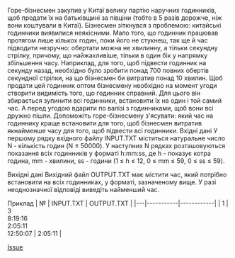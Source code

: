 Горе-бізнесмен закупив у Китаї велику партію наручних годинників, щоб продати їх на батьківщині за півціни (тобто в 5 разів дорожче, ніж вони коштували в Китаї). Бізнесмен зіткнувся з проблемою: китайські годинники виявилися неякісними. Мало того, що годинник працював протягом лише кількох годин, поки його не стукнеш, так ще й час підводити незручно: обертати можна не хвилинну, а тільки секундну стрілку, причому, що найжахливіше, тільки в один бік у напрямку збільшення часу. Наприклад, для того, щоб підвести годинник на секунду назад, необхідно було зробити понад 700 повних обертів секундної стрілки, на що бізнесмен би витратив понад 10 хвилин. 
Щоб продати цей годинник оптом бізнесмену необхідно на момент угоди створити видимість того, що годинник справний. Для цього він збирається зупинити всі годинники, встановити їх на один і той самий час. А перед угодою вдарити по валізі з годинниками, щоб вони всі дружно пішли. Допоможіть горе-бізнесмену з'ясувати: який час на годиннику краще встановити для того, щоб бізнесмен витратив якнайменше часу для того, щоб підвести всі годинники.
Вхідні дані 
У першому рядку вхідного файлу INPUT.TXT міститься натуральне число 
N - кількість годин (N ≤ 50000). 
У наступних N рядках розташовуються показання всіх годинників у форматі h:mm:ss, 
де h - показує котра година, 
mm - хвилини, 
ss - години (1 ≤ h ≤ 12, 0 ≤ mm ≤ 59, 0 ≤ ss ≤ 59). 

Вихідні дані 
Вихідний файл OUTPUT.TXT має містити час, який потрібно встановити на всіх годинниках, у форматі, зазначеному вище. У разі неоднозначної відповіді виведіть найменший час.

Приклад
| № | INPUT.TXT | OUTPUT.TXT |
|---|-----------|------------|
| 1 | 3<br>8:19:16<br>2:05:11<br>12:50:07 | 2:05:11 |

[Issue](https://github.com/luiqor/cross-platform-programming/issues/3)
